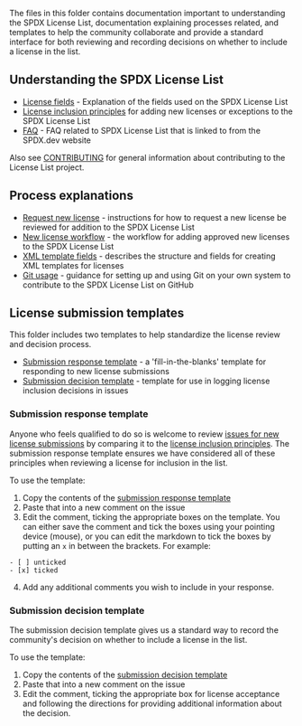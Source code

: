 The files in this folder contains documentation important to understanding the SPDX License List, documentation explaining processes related, and templates to help the community collaborate and provide a standard interface for both reviewing and recording decisions on whether to include a license in the list.

## Understanding the SPDX License List

* [License fields](license-fields.md) - Explanation of the fields used on the SPDX License List
* [License inclusion principles](license-inclusion-principles.md) for adding new licenses or exceptions to the SPDX License List
* [FAQ](faq.md) - FAQ related to SPDX License List that is linked to from the SPDX.dev website

Also see [CONTRIBUTING](./CONTRIBUTING.md) for general information about contributing to the License List project.

## Process explanations

* [Request new license](request-new-license.md) - instructions for how to request a new license be reviewed for addition to the SPDX License List
* [New license workflow](./new-license-workflow.md) - the workflow for adding approved new licenses to the SPDX License List
* [XML template fields](./xml-fields.md) - describes the structure and fields for creating XML templates for licenses
* [Git usage](git-usage.md) - guidance for setting up and using Git on your own system to contribute to the SPDX License List on GitHub

## License submission templates

This folder includes two templates to help standardize the license review and decision process.

* [Submission response template](template-license-review-checklist.md) - a 'fill-in-the-blanks' template for responding to new license submissions
* [Submission decision template](template-decision.md) - template for use in logging license inclusion decisions in issues

### Submission response template

Anyone who feels qualified to do so is welcome to review [issues for new license submissions](https://github.com/spdx/license-list-XML/issues?q=is%3Aissue+is%3Aopen+label%3A%22new+license%2Fexception+request%22) by comparing it to the [license inclusion principles](./license-inclusion-principles.md). The submission response template ensures we have considered all of these principles when reviewing a license for inclusion in the list. 

To use the template:

1. Copy the contents of the [submission response template](template-license-review-checklist.md)
1. Paste that into a new comment on the issue
1. Edit the comment, ticking the appropriate boxes on the template. You can either save the comment and tick the boxes using your pointing device (mouse), or you can edit the markdown to tick the boxes by putting an `x` in between the brackets. For example:
```
- [ ] unticked
- [x] ticked
```
4. Add any additional comments you wish to include in your response.

### Submission decision template

The submission decision template gives us a standard way to record the community's decision on whether to include a license in the list.

To use the template:

1. Copy the contents of the [submission decision template](./template-decision.md)
1. Paste that into a new comment on the issue
1. Edit the comment, ticking the appropriate box for license acceptance and following the directions for providing additional information about the decision.
